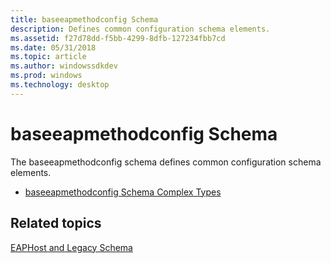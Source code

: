 ```yaml
---
title: baseeapmethodconfig Schema
description: Defines common configuration schema elements.
ms.assetid: f27d78dd-f5bb-4299-8dfb-127234fbb7cd
ms.date: 05/31/2018
ms.topic: article
ms.author: windowssdkdev
ms.prod: windows
ms.technology: desktop
---
```


# baseeapmethodconfig Schema

The baseeapmethodconfig schema defines common configuration schema elements.

-   [baseeapmethodconfig Schema Complex Types](baseeapmethodconfigschema-complex-types.md)

## Related topics

<dl> <dt>

[EAPHost and Legacy Schema](eaphost-schemas.md)
</dt> </dl>

 

 




